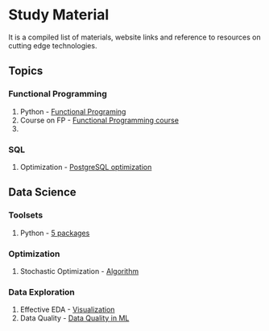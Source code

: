 # Study Material

It is a compiled list of materials, website links and reference to resources on cutting edge technologies. 

## Topics

### Functional Programming
  1. Python - [Functional Programing](https://realpython.com/python-functional-programming/)
  2. Course on FP - [Functional Programming course](https://realpython.com/courses/functional-programming-python/)
  3. 

### SQL
  1. Optimization - [PostgreSQL optimization](https://www.cybertec-postgresql.com/en/postgresql-analyze-and-optimizer-statistics/)

## Data Science
### Toolsets
  1. Python - [5 packages](https://www.analyticsvidhya.com/blog/2021/01/5-python-packages-every-data-scientist-must-know/)
### Optimization
  1. Stochastic Optimization - [Algorithm](https://machinelearningmastery.com/stochastic-optimization-for-machine-learning/)
### Data Exploration
  1. Effective EDA - [Visualization](https://analyticsindiamag.com/why-effective-data-exploration-and-visualisation-should-be-part-of-every-data-scientists-arsenal/)
  2. Data Quality - [Data Quality in ML](https://www.analyticsinsight.net/how-important-is-data-quality-in-machine-learning)
